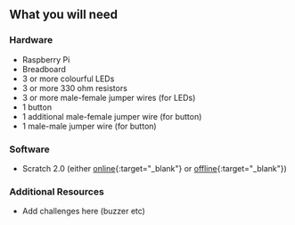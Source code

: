 ## What you will need

### Hardware

+ Raspberry Pi
+ Breadboard
+ 3 or more colourful LEDs
+ 3 or more 330 ohm resistors
+ 3 or more male-female jumper wires (for LEDs)
+ 1 button
+ 1 additional male-female jumper wire (for button)
+ 1 male-male jumper wire (for button)


### Software

+ Scratch 2.0 (either [online](https://scratch.mit.edu/projects/editor/){:target="_blank"} or [offline](https://scratch.mit.edu/scratch2download/){:target="_blank"})

### Additional Resources

+ Add challenges here (buzzer etc)
